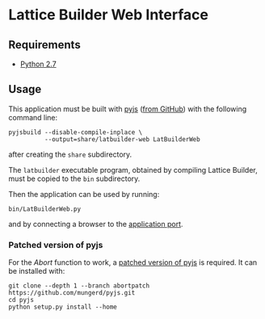 # Lattice Builder Web Interface


## Requirements

- [Python 2.7](http://python.org/download/)


## Usage

This application must be built with [pyjs](http://pyjs.org/) ([from 
GitHub](https://github.com/pyjs/pyjs)) with the following
command line:

    pyjsbuild --disable-compile-inplace \
              --output=share/latbuilder-web LatBuilderWeb

after creating the `share` subdirectory.

The `latbuilder` executable program, obtained by compiling Lattice Builder, must
be copied to the `bin` subdirectory.

Then the application can be used by running:

    bin/LatBuilderWeb.py

and by connecting a browser to the [application port](http://localhost:8080/).


### Patched version of pyjs

For the *Abort* function to work, a [patched version of 
pyjs](https://github.com/mungerd/pyjs/tree/abortpatch) is required.
It can be installed with:

    git clone --depth 1 --branch abortpatch https://github.com/mungerd/pyjs.git
    cd pyjs
    python setup.py install --home
